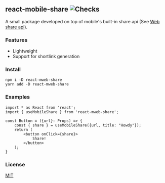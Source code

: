 ## react-mobile-share ![Checks](https://github.com/radu2147/react-mobile-share/actions/workflows/checks.yml/badge.svg)

A small package developed on top of mobile's built-in share api (See [Web share api](https://developer.mozilla.org/en-US/docs/Web/API/Navigator/share)).
### Features

- Lightweight
- Support for shortlink generation

### Install

```
npm i -D react-mweb-share
yarn add -D react-mweb-share
```

### Examples

```
import * as React from 'react';
import { useMobileShare } from 'react-mweb-share';

const Button = ({url}: Props) => {
    const { share } = useMobileShare({url, title: "Howdy"});
    return (
        <button onClick={share}>
            Share!
        </button>
    );
}
```

### License
[MIT](LICENSE)
